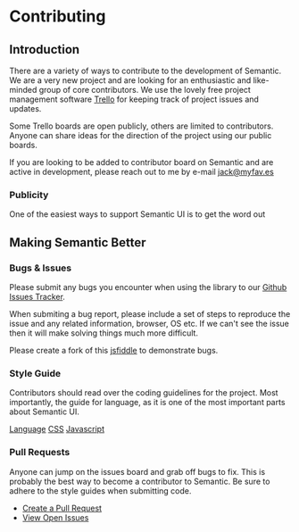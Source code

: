 # Contributing 

## Introduction

There are a variety of ways to contribute to the development of Semantic. We are a very new project and are looking for an enthusiastic and like-minded group of core contributors. We use the lovely free project management software [Trello](https://trello.com/jack148/recommend) for keeping track of project issues and updates.

Some Trello boards are open publicly, others are limited to contributors. Anyone can share ideas for the direction of the project using our public boards.

If you are looking to be added to contributor board on Semantic and are active in development, please reach out to me by e-mail [jack@myfav.es](mailto:jack@myfav.es)

### Publicity

One of the easiest ways to support Semantic UI is to get the word out

## Making Semantic Better

### Bugs & Issues

Please submit any bugs you encounter when using the library to our [Github Issues Tracker](https://github.com/jlukic/Semantic-UI/issues?state=open).

When submiting a bug report, please include a set of steps to reproduce the issue and any related information, browser, OS etc. If we can't see the issue then it will make solving things much more difficult.

Please create a fork of this [jsfiddle](http://jsfiddle.net/efp8z6Ln/) to demonstrate bugs.

### Style Guide

Contributors should read over the coding guidelines for the project. Most importantly, the guide for language, as it is one of the most important parts about Semantic UI.

[Language](http://semantic-ui.com/guide/styleguide.html)
[CSS](http://semantic-ui.com/guide/cssguide.html)
[Javascript](http://semantic-ui.com/guide/javascriptguide.html)

### Pull Requests

Anyone can jump on the issues board and grab off bugs to fix. This is probably the best way to become a contributor to Semantic. Be sure to adhere to the style guides when submitting code.

*   [Create a Pull Request](https://github.com/jlukic/Semantic-UI/compare/)
*   [View Open Issues](https://github.com/jlukic/Semantic-UI/issues?state=open)

